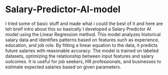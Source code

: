 # Salary-Predictor-AI-model
I tried some of basic stuff and made what i could the best of it and here are teh breif intro about this
so basically 
I developed a Salary Predictor AI model using the Linear Regression method. This model analyzes historical salary data and identifies patterns based on features such as experience, education, and job role. By fitting a linear equation to the data, it predicts future salaries with reasonable accuracy. The model is trained on labeled datasets, optimizing the relationship between input features and salary outcomes. It is useful for job seekers, HR professionals, and businesses to estimate expected salaries based on given parameters.
